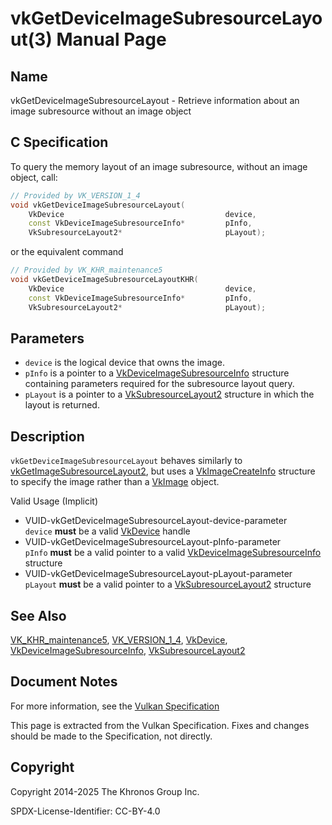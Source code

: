 # vkGetDeviceImageSubresourceLayout(3) Manual Page

## Name

vkGetDeviceImageSubresourceLayout - Retrieve information about an image subresource without an image object



## [](#_c_specification)C Specification

To query the memory layout of an image subresource, without an image object, call:

```c++
// Provided by VK_VERSION_1_4
void vkGetDeviceImageSubresourceLayout(
    VkDevice                                    device,
    const VkDeviceImageSubresourceInfo*         pInfo,
    VkSubresourceLayout2*                       pLayout);
```

or the equivalent command

```c++
// Provided by VK_KHR_maintenance5
void vkGetDeviceImageSubresourceLayoutKHR(
    VkDevice                                    device,
    const VkDeviceImageSubresourceInfo*         pInfo,
    VkSubresourceLayout2*                       pLayout);
```

## [](#_parameters)Parameters

- `device` is the logical device that owns the image.
- `pInfo` is a pointer to a [VkDeviceImageSubresourceInfo](https://registry.khronos.org/vulkan/specs/latest/man/html/VkDeviceImageSubresourceInfo.html) structure containing parameters required for the subresource layout query.
- `pLayout` is a pointer to a [VkSubresourceLayout2](https://registry.khronos.org/vulkan/specs/latest/man/html/VkSubresourceLayout2.html) structure in which the layout is returned.

## [](#_description)Description

`vkGetDeviceImageSubresourceLayout` behaves similarly to [vkGetImageSubresourceLayout2](https://registry.khronos.org/vulkan/specs/latest/man/html/vkGetImageSubresourceLayout2.html), but uses a [VkImageCreateInfo](https://registry.khronos.org/vulkan/specs/latest/man/html/VkImageCreateInfo.html) structure to specify the image rather than a [VkImage](https://registry.khronos.org/vulkan/specs/latest/man/html/VkImage.html) object.

Valid Usage (Implicit)

- [](#VUID-vkGetDeviceImageSubresourceLayout-device-parameter)VUID-vkGetDeviceImageSubresourceLayout-device-parameter  
  `device` **must** be a valid [VkDevice](https://registry.khronos.org/vulkan/specs/latest/man/html/VkDevice.html) handle
- [](#VUID-vkGetDeviceImageSubresourceLayout-pInfo-parameter)VUID-vkGetDeviceImageSubresourceLayout-pInfo-parameter  
  `pInfo` **must** be a valid pointer to a valid [VkDeviceImageSubresourceInfo](https://registry.khronos.org/vulkan/specs/latest/man/html/VkDeviceImageSubresourceInfo.html) structure
- [](#VUID-vkGetDeviceImageSubresourceLayout-pLayout-parameter)VUID-vkGetDeviceImageSubresourceLayout-pLayout-parameter  
  `pLayout` **must** be a valid pointer to a [VkSubresourceLayout2](https://registry.khronos.org/vulkan/specs/latest/man/html/VkSubresourceLayout2.html) structure

## [](#_see_also)See Also

[VK\_KHR\_maintenance5](https://registry.khronos.org/vulkan/specs/latest/man/html/VK_KHR_maintenance5.html), [VK\_VERSION\_1\_4](https://registry.khronos.org/vulkan/specs/latest/man/html/VK_VERSION_1_4.html), [VkDevice](https://registry.khronos.org/vulkan/specs/latest/man/html/VkDevice.html), [VkDeviceImageSubresourceInfo](https://registry.khronos.org/vulkan/specs/latest/man/html/VkDeviceImageSubresourceInfo.html), [VkSubresourceLayout2](https://registry.khronos.org/vulkan/specs/latest/man/html/VkSubresourceLayout2.html)

## [](#_document_notes)Document Notes

For more information, see the [Vulkan Specification](https://registry.khronos.org/vulkan/specs/latest/html/vkspec.html#vkGetDeviceImageSubresourceLayout)

This page is extracted from the Vulkan Specification. Fixes and changes should be made to the Specification, not directly.

## [](#_copyright)Copyright

Copyright 2014-2025 The Khronos Group Inc.

SPDX-License-Identifier: CC-BY-4.0